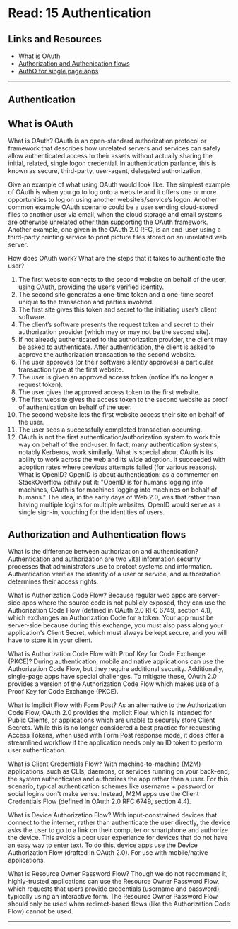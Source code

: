 # Read: 15 Authentication

## Links and Resources

- [What is OAuth](https://www.csoonline.com/article/3216404/what-is-oauth-how-the-open-authorization-framework-works.html)
- [Authorization and Authenication flows](https://auth0.com/docs/get-started/authentication-and-authorization-flow)
- [AuthO for single page apps](https://auth0.com/docs/libraries/auth0-react)

<hr>

## Authentication

## What is OAuth

What is OAuth? OAuth is an open-standard authorization protocol or framework that describes how unrelated servers and services can safely allow authenticated access to their assets without actually sharing the initial, related, single logon credential. In authentication parlance, this is known as secure, third-party, user-agent, delegated authorization.

Give an example of what using OAuth would look like. The simplest example of OAuth is when you go to log onto a website and it offers one or more opportunities to log on using another website’s/service’s logon. Another common example OAuth scenario could be a user sending cloud-stored files to another user via email, when the cloud storage and email systems are otherwise unrelated other than supporting the OAuth framework. Another example, one given in the OAuth 2.0 RFC, is an end-user using a third-party printing service to print picture files stored on an unrelated web server.

How does OAuth work? What are the steps that it takes to authenticate the user?

1. The first website connects to the second website on behalf of the user, using OAuth, providing the user’s verified identity.
2. The second site generates a one-time token and a one-time secret unique to the transaction and parties involved.
3. The first site gives this token and secret to the initiating user’s client software.
4. The client’s software presents the request token and secret to their authorization provider (which may or may not be the second site).
5. If not already authenticated to the authorization provider, the client may be asked to authenticate. After authentication, the client is asked to approve the authorization transaction to the second website.
6. The user approves (or their software silently approves) a particular transaction type at the first website.
7. The user is given an approved access token (notice it’s no longer a request token).
8. The user gives the approved access token to the first website.
9. The first website gives the access token to the second website as proof of authentication on behalf of the user.
10. The second website lets the first website access their site on behalf of the user.
11. The user sees a successfully completed transaction occurring.
12. OAuth is not the first authentication/authorization system to work this way on behalf of the end-user. In fact, many authentication systems, notably Kerberos, work similarly. What is special about OAuth is its ability to work across the web and its wide adoption. It succeeded with adoption rates where previous attempts failed (for various reasons).
What is OpenID? OpenID is about authentication: as a commenter on StackOverflow pithily put it: "OpenID is for humans logging into machines, OAuth is for machines logging into machines on behalf of humans." The idea, in the early days of Web 2.0, was that rather than having multiple logins for multiple websites, OpenID would serve as a single sign-in, vouching for the identities of users.

## Authorization and Authentication flows

What is the difference between authorization and authentication? Authentication and authorization are two vital information security processes that administrators use to protect systems and information. Authentication verifies the identity of a user or service, and authorization determines their access rights.

What is Authorization Code Flow? Because regular web apps are server-side apps where the source code is not publicly exposed, they can use the Authorization Code Flow (defined in OAuth 2.0 RFC 6749, section 4.1), which exchanges an Authorization Code for a token. Your app must be server-side because during this exchange, you must also pass along your application's Client Secret, which must always be kept secure, and you will have to store it in your client.

What is Authorization Code Flow with Proof Key for Code Exchange (PKCE)? During authentication, mobile and native applications can use the Authorization Code Flow, but they require additional security. Additionally, single-page apps have special challenges. To mitigate these, OAuth 2.0 provides a version of the Authorization Code Flow which makes use of a Proof Key for Code Exchange (PKCE).

What is Implicit Flow with Form Post? As an alternative to the Authorization Code Flow, OAuth 2.0 provides the Implicit Flow, which is intended for Public Clients, or applications which are unable to securely store Client Secrets. While this is no longer considered a best practice for requesting Access Tokens, when used with Form Post response mode, it does offer a streamlined workflow if the application needs only an ID token to perform user authentication.

What is Client Credentials Flow? With machine-to-machine (M2M) applications, such as CLIs, daemons, or services running on your back-end, the system authenticates and authorizes the app rather than a user. For this scenario, typical authentication schemes like username + password or social logins don't make sense. Instead, M2M apps use the Client Credentials Flow (defined in OAuth 2.0 RFC 6749, section 4.4).

What is Device Authorization Flow? With input-constrained devices that connect to the internet, rather than authenticate the user directly, the device asks the user to go to a link on their computer or smartphone and authorize the device. This avoids a poor user experience for devices that do not have an easy way to enter text. To do this, device apps use the Device Authorization Flow (drafted in OAuth 2.0). For use with mobile/native applications.

What is Resource Owner Password Flow? Though we do not recommend it, highly-trusted applications can use the Resource Owner Password Flow, which requests that users provide credentials (username and password), typically using an interactive form. The Resource Owner Password Flow should only be used when redirect-based flows (like the Authorization Code Flow) cannot be used.

<hr>